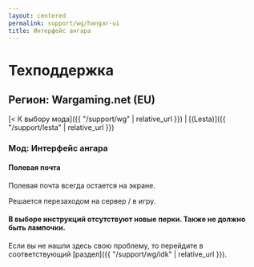 ```yaml
---
layout: centered
permalink: support/wg/hangar-ui
title: Интерфейс ангара
---
```


# Техподдержка

## Регион: Wargaming.net (EU)

[< К выбору мода]({{ "/support/wg" | relative_url }}) \| [(Lesta)]({{ "/support/lesta" | relative_url }})

### Мод: Интерфейс ангара

#### Полевая почта 
Полевая почта всегда остается на экране. 

Решается перезаходом на сервер / в игру.

#### В выборе инструкций отсутствуют новые перки. Также не должно быть лампочки.

<div>
    <div class="b-hr-layoutfix">
        <div class="b-hr-block"><span></span></div>
    </div>
</div>

Если вы не нашли здесь свою проблему, то перейдите в соответствующий [раздел]({{ "/support/wg/idk" | relative_url }}).
